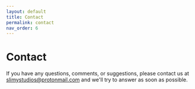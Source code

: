 ```yaml
---
layout: default
title: Contact
permalink: contact
nav_order: 6
---
```


# Contact
If you have any questions, comments, or suggestions, please contact us at [slimystudios@protonmail.com](mailto:slimystudios@protonmail.com) and we'll try to answer as soon as possible.